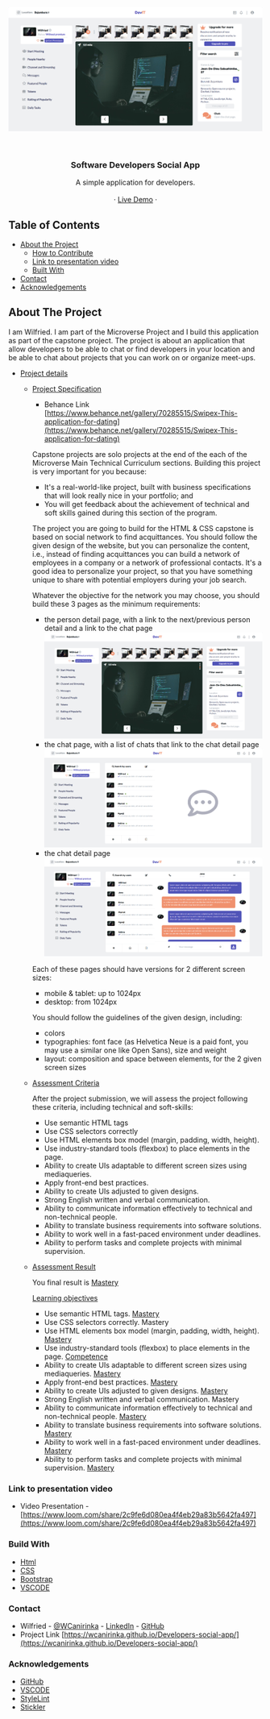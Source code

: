 <!-- PROJECT LOGO -->
![Screenshot Image](images/screen-shot.png)

<br />
<p align="center">
   <h3 align="center">Software Developers Social App</h3>

  <p align="center">
    A simple application for developers.
    <br />    
    <br />
    ·
     <a href="https://wcanirinka.github.io/Developers-social-app/">Live Demo</a>
    ·    
  </p>
</p>

<!-- TABLE OF CONTENTS -->
## Table of Contents

* [About the Project](#about-the-project)
  * [How to Contribute](#how-to-contribute)
  * [Link to presentation video](#link-presentation)
  * [Built With](#built-with)
* [Contact](#contact)
* [Acknowledgements](#acknowledgements)



<!-- ABOUT THE PROJECT -->
## About The Project

  I am Wilfried. I am part of the Microverse Project and I build this application as part of the capstone project. The project is about an application that allow developers to be able to chat or find developers in your location and be able to chat about projects that you can work on or organize meet-ups.

* [Project details](#project-details)

  * [Project Specification](#project-specification)

      - Behance Link  [https://www.behance.net/gallery/70285515/Swipex-This-application-for-dating](https://www.behance.net/gallery/70285515/Swipex-This-application-for-dating)

      Capstone projects are solo projects at the end of the each of the Microverse Main Technical Curriculum sections. Building this project is very important for you because:

      - It's a real-world-like project, built with business specifications that will look really nice in your portfolio; and
      - You will get feedback about the achievement of technical and soft skills gained during this section of the program.

      The project you are going to build for the HTML & CSS capstone is based on social network to find acquittances. You should follow the given design of the website, but you can personalize the content, i.e., instead of finding acquittances you can build a network of employees in a company or a network of professional contacts. It's a good idea to personalize your project, so that you have something unique to share with potential employers during your job search.

      Whatever the objective for the network you may choose, you should build these 3 pages as the minimum requirements:

      - the person detail page, with a link to the next/previous person detail and a link to the chat page
        ![Screenshot Image](images/screen-shot.png)
      - the chat page, with a list of chats that link to the chat detail page
        ![Screenshot Image](images/screen-shot1.png)
      - the chat detail page
        ![Screenshot Image](images/screen-shot2.png)

    Each of these pages should have versions for 2 different screen sizes: 

      - mobile & tablet: up to 1024px
      - desktop: from 1024px

    You should follow the guidelines of the given design, including:

      - colors
      - typographies: font face (as Helvetica Neue is a paid font, you may use a similar one like Open Sans), size and weight
      - layout: composition and space between elements, for the 2 given screen sizes

  * [Assessment Criteria](#assessment-criteria)

      After the project submission, we will assess the project following these criteria, including technical and soft-skills:

      - Use semantic HTML tags
      - Use CSS selectors correctly
      - Use HTML elements box model (margin, padding, width, height).
      - Use industry-standard tools (flexbox) to place elements in the page.
      - Ability to create UIs adaptable to different screen sizes using mediaqueries.
      - Apply front-end best practices.
      - Ability to create UIs adjusted to given designs.
      - Strong English written and verbal communication.
      - Ability to communicate information effectively to technical and non-technical people.
      - Ability to translate business requirements into software solutions.
      - Ability to work well in a fast-paced environment under deadlines.
      - Ability to perform tasks and complete projects with minimal supervision.

  * [Assessment Result](#assessment-criteria)
  
      You final result is [Mastery]()

      [Learning objectives]()

      - Use semantic HTML tags. [Mastery]()
      - Use CSS selectors correctly. Mastery
      - Use HTML elements box model (margin, padding, width, height). [Mastery]()
      - Use industry-standard tools (flexbox) to place elements in the page. [Competence]()
      - Ability to create UIs adaptable to different screen sizes using mediaqueries. [Mastery]()
      - Apply front-end best practices. [Mastery]()
      - Ability to create UIs adjusted to given designs. [Mastery]()
      - Strong English written and verbal communication. Mastery
      - Ability to communicate information effectively to technical and non-technical people. [Mastery]()
      - Ability to translate business requirements into software solutions. [Mastery]()
      - Ability to work well in a fast-paced environment under deadlines. [Mastery]()
      - Ability to perform tasks and complete projects with minimal supervision. [Mastery]()

### Link to presentation video

* Video Presentation - [https://www.loom.com/share/2c9fe6d080ea4f4eb29a83b5642fa497](https://www.loom.com/share/2c9fe6d080ea4f4eb29a83b5642fa497)



### Build With

* [Html]()
* [CSS]()
* [Bootstrap]()
* [VSCODE]()

### Contact
* Wilfried - [@WCanirinka](https://twitter.com/WCanirinka)  - [LinkedIn](https://www.linkedin.com/in/wilfried-canirinka-884ab0b6/) - [GitHub](https://github.com/WCanirinka)
* Project Link [https://wcanirinka.github.io/Developers-social-app/](https://wcanirinka.github.io/Developers-social-app/)

### Acknowledgements

* [GitHub](https://github.com)
* [VSCODE]()
* [StyleLint]()
* [Stickler]()
